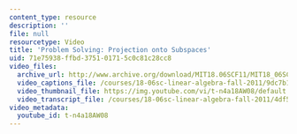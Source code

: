 ```yaml
---
content_type: resource
description: ''
file: null
resourcetype: Video
title: 'Problem Solving: Projection onto Subspaces'
uid: 71e75938-ffbd-3751-0171-5c0c81c28cc8
video_files:
  archive_url: http://www.archive.org/download/MIT18.06SCF11/MIT18_06SC_110706_N1_300k.mp4
  video_captions_file: /courses/18-06sc-linear-algebra-fall-2011/9dc7b19c30515c7a81f0ceea3938a738_t-n4a18AW08.vtt
  video_thumbnail_file: https://img.youtube.com/vi/t-n4a18AW08/default.jpg
  video_transcript_file: /courses/18-06sc-linear-algebra-fall-2011/4df51fb0fea8c14941e59ccf240e4a63_t-n4a18AW08.pdf
video_metadata:
  youtube_id: t-n4a18AW08
---
```

